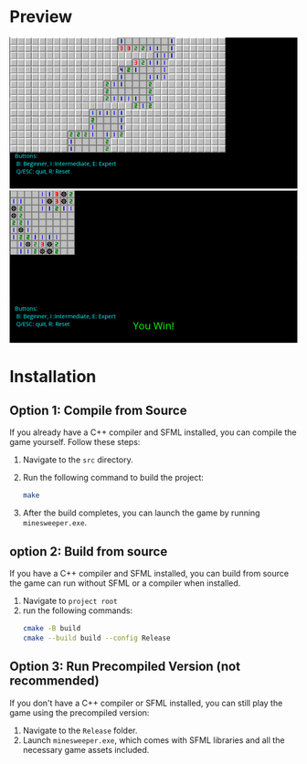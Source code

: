 # Preview
![Image 1](Images/ms1.png)
![Image 2](Images/ms2.png)

# Installation

## Option 1: Compile from Source

If you already have a C++ compiler and SFML installed, you can compile the game yourself. Follow these steps:

1. Navigate to the `src` directory.
2. Run the following command to build the project:

    ```bash
    make
    ```

3. After the build completes, you can launch the game by running `minesweeper.exe`.

## option 2: Build from source

If you have a C++ compiler and SFML installed, you can build from source \
the game can run without SFML or a compiler when installed.

1. Navigate to `project root`
2. run the following commands:
    ```bash
    cmake -B build
    cmake --build build --config Release
    ```

## Option 3: Run Precompiled Version (not recommended)

If you don't have a C++ compiler or SFML installed, you can still play the game using the precompiled version:

1. Navigate to the `Release` folder.
2. Launch `minesweeper.exe`, which comes with SFML libraries and all the necessary game assets included.
